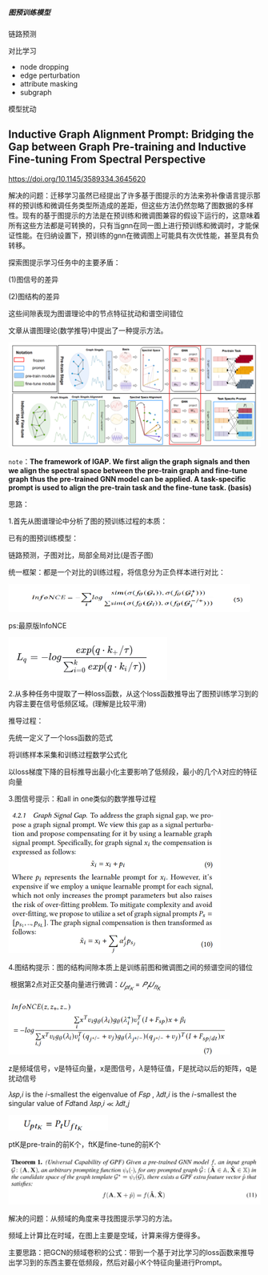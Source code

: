 ##### 图预训练模型

链路预测

对比学习

- node dropping
- edge perturbation
- attribute masking
- subgraph

模型扰动

## Inductive Graph Alignment Prompt: Bridging the Gap between Graph Pre-training and Inductive Fine-tuning From Spectral Perspective

https://doi.org/10.1145/3589334.3645620

解决的问题：迁移学习虽然已经提出了许多基于图提示的方法来弥补像语言提示那样的预训练和微调任务类型所造成的差距，但这些方法仍然忽略了图数据的多样性。现有的基于图提示的方法是在预训练和微调图兼容的假设下运行的，这意味着所有这些方法都是可转换的，只有当gnn在同一图上进行预训练和微调时，才能保证性能。在归纳设置下，预训练的gnn在微调图上可能具有次优性能，甚至具有负转移。

探索图提示学习任务中的主要矛盾：

(1)图信号的差异

(2)图结构的差异

这些间隙表现为图谱理论中的节点特征扰动和谱空间错位

文章从谱图理论(数学推导)中提出了一种提示方法。

<img src=".\image-20240504221014683.png" alt="image-20240504221014683" style="zoom:50%;" />

`note`：**The framework of IGAP. We first align the graph signals and then we align the spectral space between the pre-train graph and fine-tune graph thus the pre-trained GNN model can be applied. A task-specific prompt is used to align the pre-train task and the fine-tune task. (basis)** 

思路：

1.首先从图谱理论中分析了图的预训练过程的本质：

已有的图预训练模型：

链路预测，子图对比，局部全局对比(是否子图)

统一框架：都是一个对比的训练过程，将信息分为正负样本进行对比：

<img src=".\image-20240501195137057.png" alt="image-20240501195137057" style="zoom:50%;" />

ps:最原版InfoNCE

<img src=".\image-20240505163202806.png" alt="image-20240505163202806" style="zoom:50%;" />

2.从多种任务中提取了一种loss函数，从这个loss函数推导出了图预训练学习到的内容主要在信号低频区域。(理解是比较平滑)

推导过程：

先统一定义了一个loss函数的范式

将训练样本采集和训练过程数学公式化

以loss梯度下降的目标推导出最小化主要影响了低频段，最小的几个$\lambda$对应的特征向量



3.图信号提示：和all in one类似的数学推导过程

<img src=".\image-20240504221842240.png" alt="image-20240504221842240" style="zoom:50%;" />



4.图结构提示：图的结构间隙本质上是训练前图和微调图之间的频谱空间的错位

​	根据第2点对正交基向量进行微调：$𝑈_{𝑝𝑡_𝐾} = 𝑃_𝑡𝑈_{𝑓𝑡_K}$

<img src=".\image-20240410162714334.png" alt="image-20240410162714334" style="zoom:50%;" />

z是频域信号，v是特征向量，x是图信号，$\lambda$是特征值，F是扰动以后的矩阵，q是扰动信号

𝜆𝑠𝑝,𝑖 is the 𝑖-smallest the eigenvalue of 𝐹𝑠𝑝 , 𝜆𝑑𝑡,𝑖 is the 𝑖-smallest the singular value of 𝐹𝑑𝑡and 𝜆𝑠𝑝,𝑖 ≪ 𝜆𝑑𝑡,𝑗 

<img src=".\image-20240410164144553.png" alt="image-20240410164144553" style="zoom:33%;" />

ptK是pre-train的前K个，ftK是fine-tune的前K个

<img src=".\image-20240503195047460.png" alt="image-20240503195047460" style="zoom:50%;" />

解决的问题：从频域的角度来寻找图提示学习的方法。

频域上计算比在时域，在图上主要是空域，计算来得方便得多。



主要思路：把GCN的频域卷积的公式：带到一个基于对比学习的loss函数来推导出学习到的东西主要在低频段，然后对最小K个特征向量进行Prompt。
